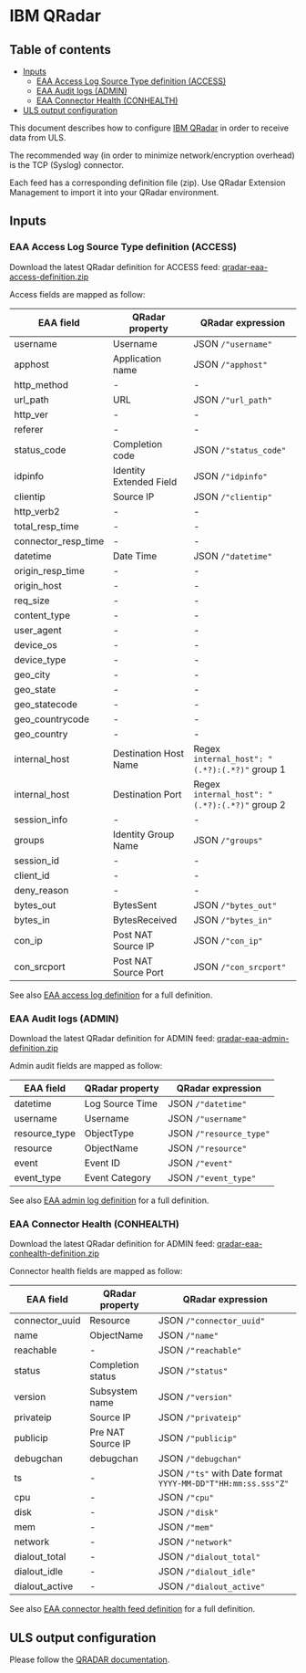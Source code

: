 # IBM QRadar<!-- omit in toc -->

## Table of contents<!-- omit in toc -->

- [Inputs](#inputs)
  - [EAA Access Log Source Type definition (ACCESS)](#eaa-access-log-source-type-definition-access)
  - [EAA Audit logs (ADMIN)](#eaa-audit-logs-admin)
  - [EAA Connector Health (CONHEALTH)](#eaa-connector-health-conhealth)
- [ULS output configuration](#uls-output-configuration)

This document describes how to configure [IBM QRadar](https://www.ibm.com/security/security-intelligence/qradar) in order to receive data from ULS.

The recommended way (in order to minimize network/encryption overhead) is the TCP (Syslog) connector.

Each feed has a corresponding definition file (zip). Use QRadar Extension Management to import it into your QRadar environment.

## Inputs

### EAA Access Log Source Type definition (ACCESS)

Download the latest QRadar definition for ACCESS feed: [qradar-eaa-access-definition.zip](qradar-eaa-access-definition.zip)

Access fields are mapped as follow:

| EAA field | QRadar property | QRadar expression |
| --------- | ----------- | ----------- |
| username | Username | JSON `/"username"` |
| apphost | Application name | JSON `/"apphost"` |
| http_method | - | - |
| url_path | URL | JSON `/"url_path"` |
| http_ver | - | - |
| referer | - | - |
| status_code | Completion code | JSON `/"status_code"` |
| idpinfo | Identity Extended Field | JSON `/"idpinfo"` |
| clientip | Source IP | JSON `/"clientip"` |
| http_verb2 | - | - |
| total_resp_time | - | - |
| connector_resp_time | - | - |
| datetime | Date Time | JSON `/"datetime"` |
| origin_resp_time | - | - |
| origin_host | - | - |
| req_size | - | - |
| content_type | - | - |
| user_agent | - | - |
| device_os | - | - |
| device_type | - | - |
| geo_city | - | - |
| geo_state | - | - |
| geo_statecode | - | - |
| geo_countrycode | - | - |
| geo_country | - | - |
| internal_host | Destination Host Name | Regex `internal_host": "(.*?):(.*?)"` group 1 |
| internal_host | Destination Port | Regex `internal_host": "(.*?):(.*?)"` group 2|
| session_info | - | - |
| groups | Identity Group Name | JSON `/"groups"` |
| session_id | - | - |
| client_id | - | - |
| deny_reason | - | - |
| bytes_out | BytesSent | JSON `/"bytes_out"` |
| bytes_in | BytesReceived | JSON `/"bytes_in"` |
| con_ip | Post NAT Source IP | JSON `/"con_ip"` |
| con_srcport | Post NAT Source Port | JSON `/"con_srcport"` |

See also [EAA access log definition](https://techdocs.akamai.com/eaa/docs/data-feed-siem#access-logs) for a full definition.

### EAA Audit logs (ADMIN)

Download the latest QRadar definition for ADMIN feed: [qradar-eaa-admin-definition.zip](qradar-eaa-admin-definition.zip)

Admin audit fields are mapped as follow:

| EAA field | QRadar property | QRadar expression |
| --------- | ----------- | ----------- |
| datetime | Log Source Time | JSON `/"datetime"` |
| username | Username | JSON `/"username"` |
| resource_type | ObjectType | JSON `/"resource_type"` |
| resource | ObjectName | JSON `/"resource"` | 
| event | Event ID | JSON `/"event"` |
| event_type | Event Category | JSON `/"event_type"` |

See also [EAA admin log definition](https://techdocs.akamai.com/eaa/docs/data-feed-siem#admin-logs) for a full definition.

### EAA Connector Health (CONHEALTH)

Download the latest QRadar definition for ADMIN feed: [qradar-eaa-conhealth-definition.zip](qradar-eaa-conhealth-definition.zip)

Connector health fields are mapped as follow:

| EAA field | QRadar property | QRadar expression |
| --------- | ----------- | ----------- |
| connector_uuid | Resource | JSON `/"connector_uuid"` |
| name | ObjectName | JSON `/"name"` |
| reachable | - | JSON `/"reachable"` |
| status | Completion status | JSON `/"status"` | 
| version | Subsystem name | JSON `/"version"` |
| privateip | Source IP | JSON `/"privateip"` |
| publicip | Pre NAT Source IP | JSON `/"publicip"` |
| debugchan | debugchan | JSON `/"debugchan"` |
| ts | - | JSON `/"ts"` with Date format `YYYY-MM-DD"T"HH:mm:ss.sss"Z"` |
| cpu | - | JSON `/"cpu"` |
| disk | - | JSON `/"disk"` |
| mem | - | JSON `/"mem"` |
| network | - | JSON `/"network"` |
| dialout_total | - | JSON `/"dialout_total"` |
| dialout_idle | - | JSON `/"dialout_idle"` |
| dialout_active | - | JSON `/"dialout_active"` |

See also [EAA connector health feed definition](https://techdocs.akamai.com/eaa/docs/data-feed-siem#connector-health) for a full definition.

## ULS output configuration

Please follow the [QRADAR documentation](https://www.ibm.com/docs/en/dsm?topic=options-http-receiver-protocol-configuration).
